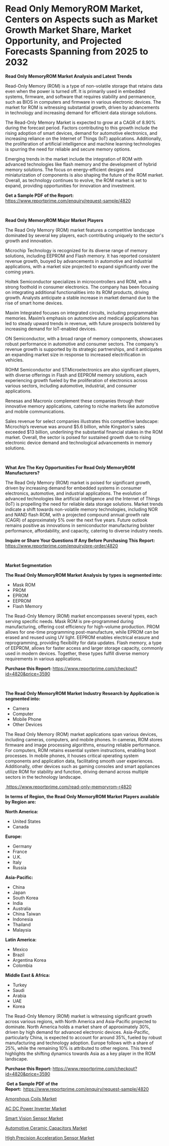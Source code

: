 <p><h1>Read Only MemoryROM Market, Centers on Aspects such as Market Growth Market Share, Market Opportunity, and Projected Forecasts Spanning from 2025 to 2032</h1></p><p><strong>Read Only MemoryROM Market Analysis and Latest Trends</strong></p>
<p><p>Read-Only Memory (ROM) is a type of non-volatile storage that retains data even when the power is turned off. It is primarily used in embedded systems, firmware, and software that requires stability and permanence, such as BIOS in computers and firmware in various electronic devices. The market for ROM is witnessing substantial growth, driven by advancements in technology and increasing demand for efficient data storage solutions.</p><p>The Read-Only Memory Market is expected to grow at a CAGR of 8.90% during the forecast period. Factors contributing to this growth include the rising adoption of smart devices, demand for automotive electronics, and increasing reliance on the Internet of Things (IoT) applications. Additionally, the proliferation of artificial intelligence and machine learning technologies is spurring the need for reliable and secure memory options.</p><p>Emerging trends in the market include the integration of ROM with advanced technologies like flash memory and the development of hybrid memory solutions. The focus on energy-efficient designs and miniaturization of components is also shaping the future of the ROM market. Overall, as technology continues to evolve, the ROM market is set to expand, providing opportunities for innovation and investment.</p></p>
<p><strong>Get a Sample PDF of the Report:&nbsp;</strong> <a href="https://www.reportprime.com/enquiry/request-sample/4820?utm_campaign=99&utm_medium=2&utm_source=Github&utm_content=ia&utm_term=19032025&utm_id=read-only-memoryrom">https://www.reportprime.com/enquiry/request-sample/4820</a></p>
<p>&nbsp;</p>
<p><strong>Read Only MemoryROM Major Market Players</strong></p>
<p><p>The Read Only Memory (ROM) market features a competitive landscape dominated by several key players, each contributing uniquely to the sector's growth and innovation.</p><p>Microchip Technology is recognized for its diverse range of memory solutions, including EEPROM and Flash memory. It has reported consistent revenue growth, buoyed by advancements in automotive and industrial applications, with a market size projected to expand significantly over the coming years.</p><p>Holtek Semiconductor specializes in microcontrollers and ROM, with a strong foothold in consumer electronics. The company has been focusing on integrating additional functionalities into its ROM products, driving growth. Analysts anticipate a stable increase in market demand due to the rise of smart home devices.</p><p>Maxim Integrated focuses on integrated circuits, including programmable memories. Maxim’s emphasis on automotive and medical applications has led to steady upward trends in revenue, with future prospects bolstered by increasing demand for IoT-enabled devices.</p><p>ON Semiconductor, with a broad range of memory components, showcases robust performance in automotive and consumer sectors. The company's revenue growth is supported by its strategic partnerships, and it anticipates an expanding market size in response to increased electrification in vehicles.</p><p>ROHM Semiconductor and STMicroelectronics are also significant players, with diverse offerings in Flash and EEPROM memory solutions, each experiencing growth fueled by the proliferation of electronics across various sectors, including automotive, industrial, and consumer applications.</p><p>Renesas and Macronix complement these companies through their innovative memory applications, catering to niche markets like automotive and mobile communications.</p><p>Sales revenue for select companies illustrates this competitive landscape: Microchip’s revenue was around $5.6 billion, while Kingston's sales exceeded $13 billion, underlining the substantial financial stakes in the ROM market. Overall, the sector is poised for sustained growth due to rising electronic device demand and technological advancements in memory solutions.</p></p>
<p>&nbsp;</p>
<p><strong>What Are The Key Opportunities For Read Only MemoryROM Manufacturers?</strong></p>
<p><p>The Read Only Memory (ROM) market is poised for significant growth, driven by increasing demand for embedded systems in consumer electronics, automotive, and industrial applications. The evolution of advanced technologies like artificial intelligence and the Internet of Things (IoT) is propelling the need for reliable data storage solutions. Market trends indicate a shift towards non-volatile memory technologies, including NOR and NAND flash ROM, with a projected compound annual growth rate (CAGR) of approximately 5% over the next five years. Future outlook remains positive as innovations in semiconductor manufacturing bolster performance, affordability, and capacity, catering to diverse industry needs.</p></p>
<p><strong>Inquire or Share Your Questions If Any Before Purchasing This Report:</strong> <a href="https://www.reportprime.com/enquiry/pre-order/4820?utm_campaign=99&utm_medium=2&utm_source=Github&utm_content=ia&utm_term=19032025&utm_id=read-only-memoryrom">https://www.reportprime.com/enquiry/pre-order/4820</a></p>
<p>&nbsp;</p>
<p><strong>Market Segmentation</strong></p>
<p><strong>The Read Only MemoryROM Market Analysis by types is segmented into:</strong></p>
<p><ul><li>Mask ROM</li><li>PROM</li><li>EPROM</li><li>EEPROM</li><li>Flash Memory</li></ul></p>
<p><p>The Read-Only Memory (ROM) market encompasses several types, each serving specific needs. Mask ROM is pre-programmed during manufacturing, offering cost efficiency for high-volume production. PROM allows for one-time programming post-manufacture, while EPROM can be erased and reused using UV light. EEPROM enables electrical erasure and reprogramming, providing flexibility for data updates. Flash memory, a type of EEPROM, allows for faster access and larger storage capacity, commonly used in modern devices. Together, these types fulfill diverse memory requirements in various applications.</p></p>
<p><strong>Purchase this Report:&nbsp;</strong><a href="https://www.reportprime.com/checkout?id=4820&price=3590&utm_campaign=99&utm_medium=2&utm_source=Github&utm_content=ia&utm_term=19032025&utm_id=read-only-memoryrom">https://www.reportprime.com/checkout?id=4820&price=3590</a></p>
<p>&nbsp;</p>
<p><strong>The Read Only MemoryROM Market Industry Research by Application is segmented into:</strong></p>
<p><ul><li>Camera</li><li>Computer</li><li>Mobile Phone</li><li>Other Devices</li></ul></p>
<p><p>The Read Only Memory (ROM) market applications span various devices, including cameras, computers, and mobile phones. In cameras, ROM stores firmware and image processing algorithms, ensuring reliable performance. For computers, ROM retains essential system instructions, enabling boot processes. In mobile phones, it houses critical operating system components and application data, facilitating smooth user experiences. Additionally, other devices such as gaming consoles and smart appliances utilize ROM for stability and function, driving demand across multiple sectors in the technology landscape.</p></p>
<p><a href="https://www.reportprime.com/read-only-memoryrom-r4820?utm_campaign=99&utm_medium=2&utm_source=Github&utm_content=ia&utm_term=19032025&utm_id=read-only-memoryrom">&nbsp;https://www.reportprime.com/read-only-memoryrom-r4820</a></p>
<p><strong>In terms of Region, the Read Only MemoryROM Market Players available by Region are:</strong></p>
<p>
    <p> <strong> North America: </strong>
        <ul>
            <li>United States</li>
            <li>Canada</li>
        </ul>
        </p> 
    <p> <strong> Europe: </strong>
        <ul>
            <li>Germany</li>
            <li>France</li>
            <li>U.K.</li>
            <li>Italy</li>
            <li>Russia</li>
        </ul>
        </p> 
    <p> <strong> Asia-Pacific: </strong>
        <ul>
            <li>China</li>
            <li>Japan</li>
            <li>South Korea</li>
            <li>India</li>
            <li>Australia</li>
            <li>China Taiwan</li>
            <li>Indonesia</li>
            <li>Thailand</li>
            <li>Malaysia</li>
        </ul>
        </p> 
    <p> <strong> Latin America: </strong>
        <ul>
            <li>Mexico</li>
            <li>Brazil</li>
            <li>Argentina Korea</li>
            <li>Colombia</li>
        </ul>
        </p> 
    <p> <strong> Middle East & Africa: </strong>
        <ul>
            <li>Turkey</li>
            <li>Saudi</li>
            <li>Arabia</li>
            <li>UAE</li>
            <li>Korea</li>
        </ul>
    </p>
    </p>
<p><p>The Read-Only Memory (ROM) market is witnessing significant growth across various regions, with North America and Asia-Pacific projected to dominate. North America holds a market share of approximately 30%, driven by high demand for advanced electronic devices. Asia-Pacific, particularly China, is expected to account for around 35%, fueled by robust manufacturing and technology adoption. Europe follows with a share of 25%, while the remaining 10% is attributed to other regions. This trend highlights the shifting dynamics towards Asia as a key player in the ROM landscape.</p></p>
<p><strong>Purchase this Report: </strong><a href="https://www.reportprime.com/checkout?id=4820&price=3590&utm_campaign=99&utm_medium=2&utm_source=Github&utm_content=ia&utm_term=19032025&utm_id=read-only-memoryrom">https://www.reportprime.com/checkout?id=4820&price=3590</a></p>
<p>&nbsp;<strong>Get a Sample PDF of the Report:&nbsp;&nbsp;</strong><a href="https://www.reportprime.com/enquiry/request-sample/4820?utm_campaign=99&utm_medium=2&utm_source=Github&utm_content=ia&utm_term=19032025&utm_id=read-only-memoryrom">https://www.reportprime.com/enquiry/request-sample/4820</a></p>
<p><strong></strong></p>
<p><p><a href="https://github.com/afghatakito29/Market-Research-Report-List-1/blob/main/amorphous-coils-market.md?utm_campaign=99&utm_medium=2&utm_source=Github&utm_content=ia&utm_term=19032025&utm_id=read-only-memoryrom">Amorphous Coils Market</a></p><p><a href="https://github.com/atawanyeze/Market-Research-Report-List-1/blob/main/ac-dc-power-inverter-market.md?utm_campaign=99&utm_medium=2&utm_source=Github&utm_content=ia&utm_term=19032025&utm_id=read-only-memoryrom">AC DC Power Inverter Market</a></p><p><a href="https://github.com/eimutelufta/Market-Research-Report-List-1/blob/main/smart-vision-sensor-market.md?utm_campaign=99&utm_medium=2&utm_source=Github&utm_content=ia&utm_term=19032025&utm_id=read-only-memoryrom">Smart Vision Sensor Market</a></p><p><a href="https://github.com/saqafidrahea/Market-Research-Report-List-1/blob/main/automotive-ceramic-capacitors-market.md?utm_campaign=99&utm_medium=2&utm_source=Github&utm_content=ia&utm_term=19032025&utm_id=read-only-memoryrom">Automotive Ceramic Capacitors Market</a></p><p><a href="https://github.com/vespigeakexc/Market-Research-Report-List-1/blob/main/high-precision-acceleration-sensor-market.md?utm_campaign=99&utm_medium=2&utm_source=Github&utm_content=ia&utm_term=19032025&utm_id=read-only-memoryrom">High Precision Acceleration Sensor Market</a></p></p>